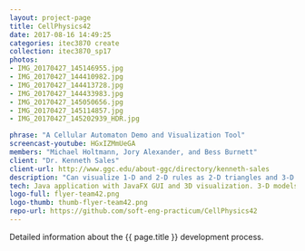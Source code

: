 ```yaml
---
layout: project-page
title: CellPhysics42
date: 2017-08-16 14:49:25
categories: itec3870 create
collection: itec3870_sp17
photos:
- IMG_20170427_145146955.jpg
- IMG_20170427_144410982.jpg
- IMG_20170427_144413728.jpg
- IMG_20170427_144433983.jpg
- IMG_20170427_145050656.jpg
- IMG_20170427_145114857.jpg
- IMG_20170427_145202939_HDR.jpg

phrase: "A Cellular Automaton Demo and Visualization Tool"
screencast-youtube: HGxIZMmUeGA
members: "Michael Holtmann, Jory Alexander, and Bess Burnett"
client: "Dr. Kenneth Sales"
client-url: http://www.ggc.edu/about-ggc/directory/kenneth-sales
description: "Can visualize 1-D and 2-D rules as 2-D triangles and 3-D pyramids, respectively."
tech: Java application with JavaFX GUI and 3D visualization. 3-D models were also printed using a 3-D printer.
logo-full: flyer-team42.png
logo-thumb: thumb-flyer-team42.png
repo-url: https://github.com/soft-eng-practicum/CellPhysics42
---
```


Detailed information about the {{ page.title }} development process.

<!-- lightgallery -->
<script src="https://code.jquery.com/jquery-2.2.4.min.js"></script>
<script src="https://cdn.jsdelivr.net/lightgallery/1.3.7/js/lightgallery.min.js">
</script>
<script src="https://cdn.jsdelivr.net/g/lg-zoom"></script>

<script type="text/javascript">

    $(document).ready(function() {

        $("body").lightGallery({

            zoom: true,
            selector: 'a#lightgallery',
            selectWithin: 'body'

        });

    });

</script>

[ggc]: http://www.ggc.edu
[gunay-ggc]: http://www.ggc.edu/about-ggc/directory/cengiz-gunay
